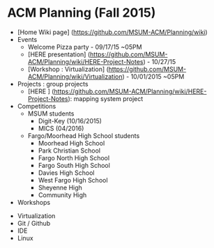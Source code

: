 # ACM Planning (Fall 2015)

+ [Home Wiki page] (https://github.com/MSUM-ACM/Planning/wiki)
+ Events
  - Welcome Pizza party - 09/17/15 ~05PM
  - [HERE presentation] (https://github.com/MSUM-ACM/Planning/wiki/HERE-Project-Notes) - 10/27/15
  - [Workshop : Virtualization] (https://github.com/MSUM-ACM/Planning/wiki/Virtualization) - 10/01/2015 ~05PM
+ Projects          : group projects 
  - [HERE ] (https://github.com/MSUM-ACM/Planning/wiki/HERE-Project-Notes): mapping system project
+ Competitions
  - MSUM students
    - Digit-Key (10/16/2015)
    - MICS (04/2016)
  - Fargo/Moorhead High School students
    - Moorhead High School
    - Park Christian School
    - Fargo North High School
    - Fargo South High School
    - Davies High School
    - West Fargo High School
    - Sheyenne High
    - Community High
+ Workshops
 - Virtualization
 - Git / Github
 - IDE
 - Linux

